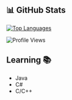 ## 📊 GitHub Stats

[![Top Languages](https://github-readme-stats.vercel.app/api/top-langs/?username=phazon0&layout=compact&theme=tokyonight)](https://github.com/anuraghazra/github-readme-stats)

![Profile Views](https://komarev.com/ghpvc/?username=phazon0&color=blueviolet)

## Learning 📚
- Java
- C#
- C/C++

